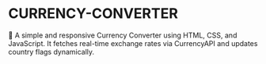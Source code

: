 # CURRENCY-CONVERTER
💱 A simple and responsive Currency Converter using HTML, CSS, and JavaScript. It fetches real-time exchange rates via CurrencyAPI and updates country flags dynamically.
